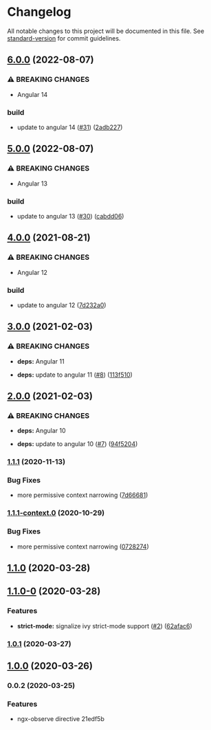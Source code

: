 # Changelog

All notable changes to this project will be documented in this file. See [standard-version](https://github.com/conventional-changelog/standard-version) for commit guidelines.

## [6.0.0](https://github.com/nilsmehlhorn/ngx-observe/compare/v5.0.0...v6.0.0) (2022-08-07)


### ⚠ BREAKING CHANGES

* Angular 14

### build

* update to angular 14 ([#31](https://github.com/nilsmehlhorn/ngx-observe/issues/31)) ([2adb227](https://github.com/nilsmehlhorn/ngx-observe/commit/2adb227bef2e4e3e6db9485a4fc69a9d64d08f12))

## [5.0.0](https://github.com/nilsmehlhorn/ngx-observe/compare/v4.0.0...v5.0.0) (2022-08-07)


### ⚠ BREAKING CHANGES

* Angular 13

### build

* update to angular 13 ([#30](https://github.com/nilsmehlhorn/ngx-observe/issues/30)) ([cabdd06](https://github.com/nilsmehlhorn/ngx-observe/commit/cabdd0643075fd2317150888da76d28b4ea72673))

## [4.0.0](https://github.com/nilsmehlhorn/ngx-observe/compare/v3.0.0...v4.0.0) (2021-08-21)


### ⚠ BREAKING CHANGES

* Angular 12

### build

* update to angular 12 ([7d232a0](https://github.com/nilsmehlhorn/ngx-observe/commit/7d232a0e58c7257e11735875202dcb5376e6dbb6))

## [3.0.0](https://github.com/nilsmehlhorn/ngx-observe/compare/v2.0.0...v3.0.0) (2021-02-03)


### ⚠ BREAKING CHANGES

* **deps:** Angular 11

* **deps:** update to angular 11 ([#8](https://github.com/nilsmehlhorn/ngx-observe/issues/8)) ([113f510](https://github.com/nilsmehlhorn/ngx-observe/commit/113f510c08cb93d1f42c2d5b0a074d27080f2331))

## [2.0.0](https://github.com/nilsmehlhorn/ngx-observe/compare/v1.1.1...v2.0.0) (2021-02-03)


### ⚠ BREAKING CHANGES

* **deps:** Angular 10

* **deps:** update to angular 10 ([#7](https://github.com/nilsmehlhorn/ngx-observe/issues/7)) ([94f5204](https://github.com/nilsmehlhorn/ngx-observe/commit/94f52043bb7c9ed8921fb7dab150922fdfdf0f26))

### [1.1.1](https://github.com/nilsmehlhorn/ngx-observe/compare/v1.1.0...v1.1.1) (2020-11-13)


### Bug Fixes

* more permissive context narrowing ([7d66681](https://github.com/nilsmehlhorn/ngx-observe/commit/7d666814e0c83dc71d1605047641ba36fc983392))

### [1.1.1-context.0](https://github.com/nilsmehlhorn/ngx-observe/compare/v1.1.0...v1.1.1-context.0) (2020-10-29)


### Bug Fixes

* more permissive context narrowing ([0728274](https://github.com/nilsmehlhorn/ngx-observe/commit/0728274ad29abcdefa0f598fc69e9d9236458431))

## [1.1.0](https://github.com/nilsmehlhorn/ngx-observe/compare/v1.1.0-0...v1.1.0) (2020-03-28)

## [1.1.0-0](https://github.com/nilsmehlhorn/ngx-observe/compare/v1.0.1...v1.1.0-0) (2020-03-28)


### Features

* **strict-mode:** signalize ivy strict-mode support ([#2](https://github.com/nilsmehlhorn/ngx-observe/issues/2)) ([62afac6](https://github.com/nilsmehlhorn/ngx-observe/commit/62afac6edf21454cf2a2746a4ea5d284a2d56120))

### [1.0.1](https://github.com/nilsmehlhorn/ngx-observe/compare/v1.0.0...v1.0.1) (2020-03-27)

## [1.0.0](https://github.com/nilsmehlhorn/ngx-observe/compare/v0.0.2...v1.0.0) (2020-03-26)

### 0.0.2 (2020-03-25)


### Features

* ngx-observe directive 21edf5b
